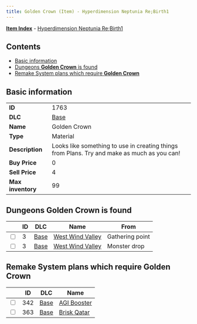 ```yaml
---
title: Golden Crown (Item) - Hyperdimension Neptunia Re;Birth1
---
```


[**Item Index**](/neptunia/rb1/item/index.html) - [Hyperdimension Neptunia Re;Birth1](/neptunia/rb1)

## Contents

- [Basic information](#basic-information)
- [Dungeons **Golden Crown** is found](#dungeons-golden-crown-is-found)
- [Remake System plans which require **Golden Crown**](#remake-system-plans-which-require-golden-crown)

## Basic information

|   |   |
| -- | -- |
| **ID** | 1763 |
| **DLC** | [Base](/neptunia/rb1/dlc/1-base.html) |
| **Name** | Golden Crown |
| **Type** | Material |
| **Description** | Looks like something to use in creating things from Plans. Try and make as much as you can! |
| **Buy Price** | 0 |
| **Sell Price** | 4 |
| **Max inventory** | 99 |


## Dungeons **Golden Crown** is found

|    | ID | DLC | Name | From |
| -- | -- | --- | ---- | ---- |
| <input type="checkbox" id="rb1-dungeon-1-3" class="trackbox" /> | 3 | [Base](/neptunia/rb1/dlc/1-base.html) | [West Wind Valley](/neptunia/rb1/dungeon/1-3-west-wind-valley.html) | Gathering point |
| <input type="checkbox" id="rb1-dungeon-1-3" class="trackbox" /> | 3 | [Base](/neptunia/rb1/dlc/1-base.html) | [West Wind Valley](/neptunia/rb1/dungeon/1-3-west-wind-valley.html) | Monster drop |


## Remake System plans which require **Golden Crown**

|    | ID | DLC | Name |
| -- | -- | --- | ---- |
| <input type="checkbox" id="rb1-quest-1-342" class="trackbox" /> | 342 | [Base](/neptunia/rb1/dlc/1-base.html) | [AGI Booster](/neptunia/rb1/quest/1-342-agi-booster.html) |
| <input type="checkbox" id="rb1-quest-1-363" class="trackbox" /> | 363 | [Base](/neptunia/rb1/dlc/1-base.html) | [Brisk Qatar](/neptunia/rb1/quest/1-363-brisk-qatar.html) |
